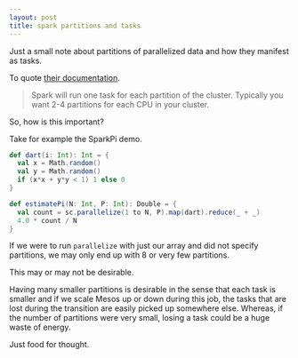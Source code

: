 ```yaml
---
layout: post
title: spark partitions and tasks
---
```


Just a small note about partitions of parallelized data and how they
manifest as tasks.

To quote [their documentation][1].

> Spark will run one task for each partition of the cluster. Typically
> you want 2-4 partitions for each CPU in your cluster.

So, how is this important?

Take for example the SparkPi demo.

```scala
def dart(i: Int): Int = {
  val x = Math.random()
  val y = Math.random()
  if (x*x + y*y < 1) 1 else 0
}

def estimatePi(N: Int, P: Int): Double = {
  val count = sc.parallelize(1 to N, P).map(dart).reduce(_ + _)
  4.0 * count / N
}
```

If we were to run `parallelize` with just our array and did not
specify partitions, we may only end up with 8 or very few partitions.

This may or may not be desirable.

Having many smaller partitions is desirable in the sense that each
task is smaller and if we scale Mesos up or down during this job, the
tasks that are lost during the transition are easily picked up
somewhere else. Whereas, if the number of partitions were very small,
losing a task could be a huge waste of energy.

Just food for thought.

  [1]: https://spark.apache.org/docs/latest/programming-guide.html#parallelized-collections
